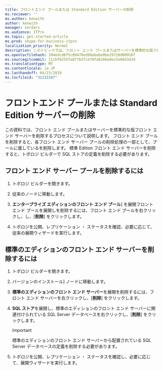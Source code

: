 ```yaml
---
title: フロントエンド プールまたは Standard Edition サーバーの削除
ms.reviewer: ''
ms.author: kenwith
author: kenwith
manager: serdars
ms.audience: ITPro
ms.topic: get-started-article
ms.prod: skype-for-business-itpro
localization_priority: Normal
description: このトピックでは、フロント エンド プールまたはサーバーを標準的な版フロント エンド サーバーを削除するプロセスについて説明します。 フロント エンド プールを削除すると、各フロント エンド サーバー プールの削除処理の一部として、プールに属しているを削除します。 標準 Edition フロント エンド サーバーを削除すると、トポロジ ビルダーで SQL ストアの定義を削除する必要があります。
ms.openlocfilehash: 394edcd6f5c89478ed98abebe0be29720d009107
ms.sourcegitcommit: 111bf6255fa877b3fce70fa8166e8ec5a6643434
ms.translationtype: MT
ms.contentlocale: ja-JP
ms.lasthandoff: 04/23/2019
ms.locfileid: "32231547"
---
```

# <a name="remove-front-end-pool-or-standard-edition-server"></a>フロントエンド プールまたは Standard Edition サーバーの削除

この資料では、フロント エンド プールまたはサーバーを標準的な版フロント エンド サーバーを削除するプロセスについて説明します。 フロント エンド プールを削除すると、各フロント エンド サーバー プールの削除処理の一部として、プールに属しているを削除します。 標準 Edition フロント エンド サーバーを削除すると、トポロジ ビルダーで SQL ストアの定義を削除する必要があります。
  
## <a name="to-remove-a-front-end-server-pool"></a>フロント エンド サーバー プールを削除するには

1. トポロジ ビルダーを開きます。
    
2. 従来のノードに移動します。
    
3. **エンタープライズ エディションのフロント エンド プール**] を展開フロント エンド プールを展開しを削除するには、フロント エンド プールを右クリックし、し、[**削除**] をクリックします。
    
4. トポロジを公開、レプリケーション ・ ステータスを確認、必要に応じて、従来の展開ウィザードを実行します。 
    
## <a name="to-remove-a-standard-edition-front-end-server"></a>標準のエディションのフロント エンド サーバーを削除するには

1. トポロジ ビルダーを開きます。
    
2. バージョンのインストール] ノードに移動します。
    
3. **標準のエディションのフロント エンド サーバー**を展開を削除するには、フロント エンド サーバーを右クリックし、[**削除**] をクリックします。
    
4. **SQL ストア**を展開し、標準のエディションのフロント エンド サーバーに関連付けられている SQL Server データベースを右クリックし、[**削除**] をクリックします。
    
    > [!IMPORTANT]
    > 標準のエディションのフロント エンド サーバーから配置されている SQL Server データベースの定義を削除する必要があります。 
  
5. トポロジを公開、レプリケーション ・ ステータスを確認し、必要に応じて、展開ウィザードを実行します。 
    

